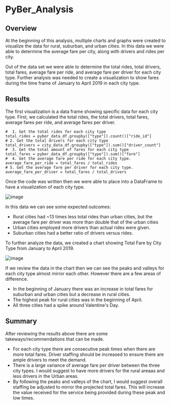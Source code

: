 # PyBer_Analysis
## Overview
At the beginning of this analysis, multiple charts and graphs were created to visualize the data for rural, suburban, and urban cities. In this data we were able to determine the average fare per city, along with drivers and rides per city.

Out of the data set we were able to determine the total rides, total drivers, total fares, average fare per ride, and average fare per driver for each city type. Further analysis was needed to create a visualization to show fares during the time frame of January to April 2019 in each city type.

## Results
The first visualization is a data frame showing specific data for each city type. First, we calculated the total rides, the total drivers, total fares, average fares per ride, and average fares per driver.
```
#  1. Get the total rides for each city type
total_rides = pyber_data_df.groupby(["type"]).count()["ride_id"]
# 2. Get the total drivers for each city type
total_drivers = city_data_df.groupby(["type"]).sum()["driver_count"]
#  3. Get the total amount of fares for each city type
total_fares = pyber_data_df.groupby(["type"]).sum()["fare"]
#  4. Get the average fare per ride for each city type. 
average_fare_per_ride = total_fares / total_rides
# 5. Get the average fare per driver for each city type. 
average_fare_per_driver = total_fares / total_drivers
```
Once the code was written then we were able to place into a DataFrame to have a visualization of each city type.

![image](https://user-images.githubusercontent.com/90691846/137819327-2748bf0b-03f9-48af-bb9c-9c4a9bd706f7.png)

In this data we can see some expected outcomes:
  - Rural cities had ~13 times less total rides than urban cities, but the average fare per driver was more than double that of the urban cities
  - Urban cities employed more drivers than actual rides were given.
  - Suburban cities had a better ratio of drivers versus rides.

To further analyze the data, we created a chart showing Total Fare by City Type from January to April 2019.

![image](https://user-images.githubusercontent.com/90691846/137819739-12416681-3bba-4862-b16b-1c5aca7912dd.png)

If we review the data in the chart then we can see the peaks and valleys for each city type almost mirror each other. However there are a few areas of difference.
  - In the beginning of January there was an increase in total fares for suburban and urban cities but a decrease in rural cities. 
  - The highest peak for rural cities was in the beginning of April.
  - All three cities had a spike around Valentine's Day.

## Summary
After reviewing the results above there are some takeways/recommendations that can be made.
  - For each city type there are consecutive peak times when there are more total fares. Driver staffing should be increased to ensure there are ample drivers to meet the demand.
  - There is a large variance of average fare per driver between the three city types. I would suggest to have more drivers for the rural areaas and less drivers in the Urban areas. 
  - By following the peaks and valleys of the chart, I would suggest overall staffing be adjusted to mirror the projected total fares. This will increase the value received for the service being provided during these peak and low times.
